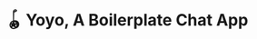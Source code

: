 ---
title: "🪀 Yoyo, A Boilerplate Chat App"
snippet: "A boilerplate chat app to be used as a starting point for future projects."
isDraft: true
image: {
    src: "/src/assets/project/yoyo/cover.png",
    alt: "Screenshots of the Yoyo App",
}
category: "SaaS"
isFeatured: false
tags: [MUI, Preact, TypeScript, Firebase]
liveUrl: "https://sassy-chat.pages.dev/"
repoUrl: "https://github.com/thekayshawn/sassy-chat"
releaseDate: "2025-02-28 01:00"
---